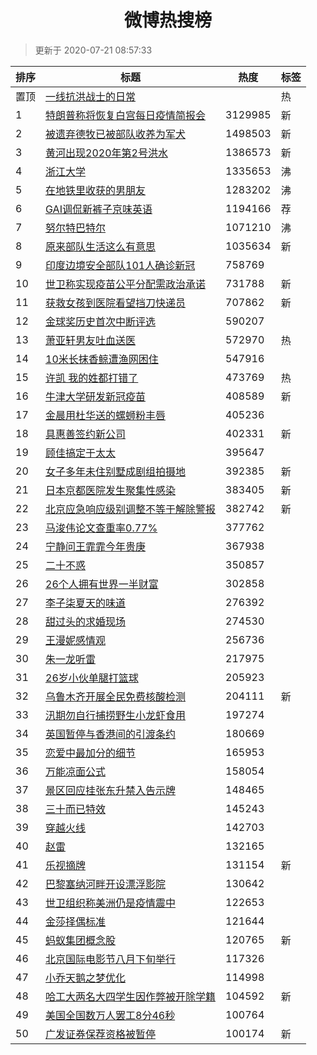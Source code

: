 <h1 align="center">微博热搜榜</h1>

> 更新于 2020-07-21 08:57:33

| 排序 | 标题                                                                                                                                                                                                                                        | 热度    | 标签 |
| ---- | ------------------------------------------------------------------------------------------------------------------------------------------------------------------------------------------------------------------------------------------- | ------- | ---- |
| 置顶 | [一线抗洪战士的日常](https://s.weibo.com/weibo?q=%23%E4%B8%80%E7%BA%BF%E6%8A%97%E6%B4%AA%E6%88%98%E5%A3%AB%E7%9A%84%E6%97%A5%E5%B8%B8%23&Refer=new_time)                                                                                    |         | 热   |
| 1    | [特朗普称将恢复白宫每日疫情简报会](https://s.weibo.com/weibo?q=%23%E7%89%B9%E6%9C%97%E6%99%AE%E7%A7%B0%E5%B0%86%E6%81%A2%E5%A4%8D%E7%99%BD%E5%AE%AB%E6%AF%8F%E6%97%A5%E7%96%AB%E6%83%85%E7%AE%80%E6%8A%A5%E4%BC%9A%23&Refer=top)            | 3129985 | 新   |
| 2    | [被遗弃德牧已被部队收养为军犬](https://s.weibo.com/weibo?q=%23%E8%A2%AB%E9%81%97%E5%BC%83%E5%BE%B7%E7%89%A7%E5%B7%B2%E8%A2%AB%E9%83%A8%E9%98%9F%E6%94%B6%E5%85%BB%E4%B8%BA%E5%86%9B%E7%8A%AC%23&Refer=top)                                  | 1498503 | 新   |
| 3    | [黄河出现2020年第2号洪水](https://s.weibo.com/weibo?q=%23%E9%BB%84%E6%B2%B3%E5%87%BA%E7%8E%B02020%E5%B9%B4%E7%AC%AC2%E5%8F%B7%E6%B4%AA%E6%B0%B4%23&Refer=top)                                                                               | 1386573 | 新   |
| 4    | [浙江大学](https://s.weibo.com/weibo?q=%23%E6%B5%99%E6%B1%9F%E5%A4%A7%E5%AD%A6%23&Refer=top)                                                                                                                                                | 1335653 | 沸   |
| 5    | [在地铁里收获的男朋友](https://s.weibo.com/weibo?q=%23%E5%9C%A8%E5%9C%B0%E9%93%81%E9%87%8C%E6%94%B6%E8%8E%B7%E7%9A%84%E7%94%B7%E6%9C%8B%E5%8F%8B%23&Refer=top)                                                                              | 1283202 | 沸   |
| 6    | [GAI调侃新裤子京味英语](https://s.weibo.comjavascript:void(0);)                                                                                                                                                                             | 1194166 | 荐   |
| 7    | [努尔特巴特尔](https://s.weibo.com/weibo?q=%23%E5%8A%AA%E5%B0%94%E7%89%B9%E5%B7%B4%E7%89%B9%E5%B0%94%23&Refer=top)                                                                                                                          | 1071210 | 沸   |
| 8    | [原来部队生活这么有意思](https://s.weibo.com/weibo?q=%23%E5%8E%9F%E6%9D%A5%E9%83%A8%E9%98%9F%E7%94%9F%E6%B4%BB%E8%BF%99%E4%B9%88%E6%9C%89%E6%84%8F%E6%80%9D%23&Refer=top)                                                                   | 1035634 | 新   |
| 9    | [印度边境安全部队101人确诊新冠](https://s.weibo.com/weibo?q=%23%E5%8D%B0%E5%BA%A6%E8%BE%B9%E5%A2%83%E5%AE%89%E5%85%A8%E9%83%A8%E9%98%9F101%E4%BA%BA%E7%A1%AE%E8%AF%8A%E6%96%B0%E5%86%A0%23&Refer=top)                                       | 758769  |      |
| 10   | [世卫称实现疫苗公平分配需政治承诺](https://s.weibo.com/weibo?q=%23%E4%B8%96%E5%8D%AB%E7%A7%B0%E5%AE%9E%E7%8E%B0%E7%96%AB%E8%8B%97%E5%85%AC%E5%B9%B3%E5%88%86%E9%85%8D%E9%9C%80%E6%94%BF%E6%B2%BB%E6%89%BF%E8%AF%BA%23&Refer=top)            | 731788  | 新   |
| 11   | [获救女孩到医院看望挡刀快递员](https://s.weibo.com/weibo?q=%E8%8E%B7%E6%95%91%E5%A5%B3%E5%AD%A9%E5%88%B0%E5%8C%BB%E9%99%A2%E7%9C%8B%E6%9C%9B%E6%8C%A1%E5%88%80%E5%BF%AB%E9%80%92%E5%91%98&Refer=top)                                        | 707862  | 新   |
| 12   | [金球奖历史首次中断评选](https://s.weibo.com/weibo?q=%23%E9%87%91%E7%90%83%E5%A5%96%E5%8E%86%E5%8F%B2%E9%A6%96%E6%AC%A1%E4%B8%AD%E6%96%AD%E8%AF%84%E9%80%89%23&Refer=top)                                                                   | 590207  |      |
| 13   | [萧亚轩男友吐血送医](https://s.weibo.com/weibo?q=%23%E8%90%A7%E4%BA%9A%E8%BD%A9%E7%94%B7%E5%8F%8B%E5%90%90%E8%A1%80%E9%80%81%E5%8C%BB%23&Refer=top)                                                                                         | 572970  | 热   |
| 14   | [10米长抹香鲸遭渔网困住](https://s.weibo.com/weibo?q=%2310%E7%B1%B3%E9%95%BF%E6%8A%B9%E9%A6%99%E9%B2%B8%E9%81%AD%E6%B8%94%E7%BD%91%E5%9B%B0%E4%BD%8F%23&Refer=top)                                                                          | 547916  |      |
| 15   | [许凯 我的姓都打错了](https://s.weibo.com/weibo?q=%E8%AE%B8%E5%87%AF%20%E6%88%91%E7%9A%84%E5%A7%93%E9%83%BD%E6%89%93%E9%94%99%E4%BA%86&Refer=top)                                                                                           | 473769  | 热   |
| 16   | [牛津大学研发新冠疫苗](https://s.weibo.com/weibo?q=%E7%89%9B%E6%B4%A5%E5%A4%A7%E5%AD%A6%E7%A0%94%E5%8F%91%E6%96%B0%E5%86%A0%E7%96%AB%E8%8B%97&Refer=top)                                                                                    | 408589  | 新   |
| 17   | [金晨用杜华送的螺蛳粉丰唇](https://s.weibo.com/weibo?q=%23%E9%87%91%E6%99%A8%E7%94%A8%E6%9D%9C%E5%8D%8E%E9%80%81%E7%9A%84%E8%9E%BA%E8%9B%B3%E7%B2%89%E4%B8%B0%E5%94%87%23&Refer=top)                                                        | 405236  |      |
| 18   | [具惠善签约新公司](https://s.weibo.com/weibo?q=%23%E5%85%B7%E6%83%A0%E5%96%84%E7%AD%BE%E7%BA%A6%E6%96%B0%E5%85%AC%E5%8F%B8%23&Refer=top)                                                                                                    | 402331  | 新   |
| 19   | [顾佳搞定于太太](https://s.weibo.com/weibo?q=%23%E9%A1%BE%E4%BD%B3%E6%90%9E%E5%AE%9A%E4%BA%8E%E5%A4%AA%E5%A4%AA%23&Refer=top)                                                                                                               | 395647  |      |
| 20   | [女子多年未住别墅成剧组拍摄地](https://s.weibo.com/weibo?q=%E5%A5%B3%E5%AD%90%E5%A4%9A%E5%B9%B4%E6%9C%AA%E4%BD%8F%E5%88%AB%E5%A2%85%E6%88%90%E5%89%A7%E7%BB%84%E6%8B%8D%E6%91%84%E5%9C%B0&Refer=top)                                        | 392385  | 新   |
| 21   | [日本京都医院发生聚集性感染](https://s.weibo.com/weibo?q=%E6%97%A5%E6%9C%AC%E4%BA%AC%E9%83%BD%E5%8C%BB%E9%99%A2%E5%8F%91%E7%94%9F%E8%81%9A%E9%9B%86%E6%80%A7%E6%84%9F%E6%9F%93&Refer=top)                                                   | 383405  | 新   |
| 22   | [北京应急响应级别调整不等于解除警报](https://s.weibo.com/weibo?q=%23%E5%8C%97%E4%BA%AC%E5%BA%94%E6%80%A5%E5%93%8D%E5%BA%94%E7%BA%A7%E5%88%AB%E8%B0%83%E6%95%B4%E4%B8%8D%E7%AD%89%E4%BA%8E%E8%A7%A3%E9%99%A4%E8%AD%A6%E6%8A%A5%23&Refer=top) | 382742  | 新   |
| 23   | [马浚伟论文查重率0.77%](https://s.weibo.com/weibo?q=%E9%A9%AC%E6%B5%9A%E4%BC%9F%E8%AE%BA%E6%96%87%E6%9F%A5%E9%87%8D%E7%8E%870.77%25&Refer=top)                                                                                              | 377762  |      |
| 24   | [宁静问王霏霏今年贵庚](https://s.weibo.com/weibo?q=%23%E5%AE%81%E9%9D%99%E9%97%AE%E7%8E%8B%E9%9C%8F%E9%9C%8F%E4%BB%8A%E5%B9%B4%E8%B4%B5%E5%BA%9A%23&Refer=top)                                                                              | 367938  |      |
| 25   | [二十不惑](https://s.weibo.com/weibo?q=%E4%BA%8C%E5%8D%81%E4%B8%8D%E6%83%91&Refer=top)                                                                                                                                                      | 350857  |      |
| 26   | [26个人拥有世界一半财富](https://s.weibo.com/weibo?q=%2326%E4%B8%AA%E4%BA%BA%E6%8B%A5%E6%9C%89%E4%B8%96%E7%95%8C%E4%B8%80%E5%8D%8A%E8%B4%A2%E5%AF%8C%23&Refer=top)                                                                          | 302858  |      |
| 27   | [李子柒夏天的味道](https://s.weibo.com/weibo?q=%23%E6%9D%8E%E5%AD%90%E6%9F%92%E5%A4%8F%E5%A4%A9%E7%9A%84%E5%91%B3%E9%81%93%23&Refer=top)                                                                                                    | 276392  |      |
| 28   | [甜过头的求婚现场](https://s.weibo.com/weibo?q=%23%E7%94%9C%E8%BF%87%E5%A4%B4%E7%9A%84%E6%B1%82%E5%A9%9A%E7%8E%B0%E5%9C%BA%23&Refer=top)                                                                                                    | 274530  |      |
| 29   | [王漫妮感情观](https://s.weibo.com/weibo?q=%23%E7%8E%8B%E6%BC%AB%E5%A6%AE%E6%84%9F%E6%83%85%E8%A7%82%23&Refer=top)                                                                                                                          | 256736  |      |
| 30   | [朱一龙听雷](https://s.weibo.com/weibo?q=%23%E6%9C%B1%E4%B8%80%E9%BE%99%E5%90%AC%E9%9B%B7%23&Refer=top)                                                                                                                                     | 217975  |      |
| 31   | [26岁小伙单腿打篮球](https://s.weibo.com/weibo?q=26%E5%B2%81%E5%B0%8F%E4%BC%99%E5%8D%95%E8%85%BF%E6%89%93%E7%AF%AE%E7%90%83&Refer=top)                                                                                                      | 205923  |      |
| 32   | [乌鲁木齐开展全民免费核酸检测](https://s.weibo.com/weibo?q=%E4%B9%8C%E9%B2%81%E6%9C%A8%E9%BD%90%E5%BC%80%E5%B1%95%E5%85%A8%E6%B0%91%E5%85%8D%E8%B4%B9%E6%A0%B8%E9%85%B8%E6%A3%80%E6%B5%8B&Refer=top)                                        | 204111  | 新   |
| 33   | [汛期勿自行捕捞野生小龙虾食用](https://s.weibo.com/weibo?q=%E6%B1%9B%E6%9C%9F%E5%8B%BF%E8%87%AA%E8%A1%8C%E6%8D%95%E6%8D%9E%E9%87%8E%E7%94%9F%E5%B0%8F%E9%BE%99%E8%99%BE%E9%A3%9F%E7%94%A8&Refer=top)                                        | 197274  |      |
| 34   | [英国暂停与香港间的引渡条约](https://s.weibo.com/weibo?q=%23%E8%8B%B1%E5%9B%BD%E6%9A%82%E5%81%9C%E4%B8%8E%E9%A6%99%E6%B8%AF%E9%97%B4%E7%9A%84%E5%BC%95%E6%B8%A1%E6%9D%A1%E7%BA%A6%23&Refer=top)                                             | 180669  |      |
| 35   | [恋爱中最加分的细节](https://s.weibo.com/weibo?q=%23%E6%81%8B%E7%88%B1%E4%B8%AD%E6%9C%80%E5%8A%A0%E5%88%86%E7%9A%84%E7%BB%86%E8%8A%82%23&Refer=top)                                                                                         | 165953  |      |
| 36   | [万能凉面公式](https://s.weibo.com/weibo?q=%E4%B8%87%E8%83%BD%E5%87%89%E9%9D%A2%E5%85%AC%E5%BC%8F&Refer=top)                                                                                                                                | 158054  |      |
| 37   | [景区回应挂张东升禁入告示牌](https://s.weibo.com/weibo?q=%E6%99%AF%E5%8C%BA%E5%9B%9E%E5%BA%94%E6%8C%82%E5%BC%A0%E4%B8%9C%E5%8D%87%E7%A6%81%E5%85%A5%E5%91%8A%E7%A4%BA%E7%89%8C&Refer=top)                                                   | 148465  |      |
| 38   | [三十而已特效](https://s.weibo.com/weibo?q=%23%E4%B8%89%E5%8D%81%E8%80%8C%E5%B7%B2%E7%89%B9%E6%95%88%23&Refer=top)                                                                                                                          | 145243  |      |
| 39   | [穿越火线](https://s.weibo.com/weibo?q=%E7%A9%BF%E8%B6%8A%E7%81%AB%E7%BA%BF&Refer=top)                                                                                                                                                      | 142703  |      |
| 40   | [赵雷](https://s.weibo.com/weibo?q=%E8%B5%B5%E9%9B%B7&Refer=top)                                                                                                                                                                            | 132165  |      |
| 41   | [乐视摘牌](https://s.weibo.com/weibo?q=%E4%B9%90%E8%A7%86%E6%91%98%E7%89%8C&Refer=top)                                                                                                                                                      | 131154  | 新   |
| 42   | [巴黎塞纳河畔开设漂浮影院](https://s.weibo.com/weibo?q=%E5%B7%B4%E9%BB%8E%E5%A1%9E%E7%BA%B3%E6%B2%B3%E7%95%94%E5%BC%80%E8%AE%BE%E6%BC%82%E6%B5%AE%E5%BD%B1%E9%99%A2&Refer=top)                                                              | 130642  |      |
| 43   | [世卫组织称美洲仍是疫情震中](https://s.weibo.com/weibo?q=%E4%B8%96%E5%8D%AB%E7%BB%84%E7%BB%87%E7%A7%B0%E7%BE%8E%E6%B4%B2%E4%BB%8D%E6%98%AF%E7%96%AB%E6%83%85%E9%9C%87%E4%B8%AD&Refer=top)                                                   | 122653  |      |
| 44   | [金莎择偶标准](https://s.weibo.com/weibo?q=%E9%87%91%E8%8E%8E%E6%8B%A9%E5%81%B6%E6%A0%87%E5%87%86&Refer=top)                                                                                                                                | 121644  |      |
| 45   | [蚂蚁集团概念股](https://s.weibo.com/weibo?q=%E8%9A%82%E8%9A%81%E9%9B%86%E5%9B%A2%E6%A6%82%E5%BF%B5%E8%82%A1&Refer=top)                                                                                                                     | 120765  | 新   |
| 46   | [北京国际电影节八月下旬举行](https://s.weibo.com/weibo?q=%E5%8C%97%E4%BA%AC%E5%9B%BD%E9%99%85%E7%94%B5%E5%BD%B1%E8%8A%82%E5%85%AB%E6%9C%88%E4%B8%8B%E6%97%AC%E4%B8%BE%E8%A1%8C&Refer=top)                                                   | 117326  |      |
| 47   | [小乔天鹅之梦优化](https://s.weibo.com/weibo?q=%23%E5%B0%8F%E4%B9%94%E5%A4%A9%E9%B9%85%E4%B9%8B%E6%A2%A6%E4%BC%98%E5%8C%96%23&Refer=top)                                                                                                    | 114998  |      |
| 48   | [哈工大两名大四学生因作弊被开除学籍](https://s.weibo.com/weibo?q=%E5%93%88%E5%B7%A5%E5%A4%A7%E4%B8%A4%E5%90%8D%E5%A4%A7%E5%9B%9B%E5%AD%A6%E7%94%9F%E5%9B%A0%E4%BD%9C%E5%BC%8A%E8%A2%AB%E5%BC%80%E9%99%A4%E5%AD%A6%E7%B1%8D&Refer=top)       | 104592  | 新   |
| 49   | [美国全国数万人罢工8分46秒](https://s.weibo.com/weibo?q=%23%E7%BE%8E%E5%9B%BD%E5%85%A8%E5%9B%BD%E6%95%B0%E4%B8%87%E4%BA%BA%E7%BD%A2%E5%B7%A58%E5%88%8646%E7%A7%92%23&Refer=top)                                                             | 100764  |      |
| 50   | [广发证券保荐资格被暂停](https://s.weibo.com/weibo?q=%E5%B9%BF%E5%8F%91%E8%AF%81%E5%88%B8%E4%BF%9D%E8%8D%90%E8%B5%84%E6%A0%BC%E8%A2%AB%E6%9A%82%E5%81%9C&Refer=top)                                                                         | 100174  | 新   |